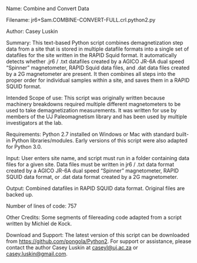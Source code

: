 Name:	Combine and Convert Data

Filename:	jr6+Sam.COMBINE-CONVERT-FULL.crl.python2.py

Author:	Casey Luskin

Summary:	This text-based Python script combines demagnetization step data from a site that is stored in multiple datafile formats into a single set of datafiles for the site written in the RAPID Squid format. It automatically detects whether .jr6 / .txt datafiles created by a AGICO JR-6A dual speed “Spinner” magnetometer, RAPID Squid data files, and .dat data files created by a 2G magnetometer are present. It then combines all steps into the proper order for individual samples within a site, and saves them in a RAPID SQUID format. 

Intended Scope of use: 	This script was originally written because machinery breakdowns required multiple different magnetometers to be used to take demagnetization measurements. It was written for use by members of the UJ Paleomagnetism library and has been used by multiple investigators at the lab.  

Requirements:	Python 2.7 installed on Windows or Mac with standard built-in Python libraries/modules. Early versions of this script were also adapted for Python 3.0.

Input:	User enters site name, and script must run in a folder containing data files for a given site. Data files must be written in jr6 / .txt data format created by a AGICO JR-6A dual speed “Spinner” magnetometer, RAPID SQUID data format, or .dat data format created by a 2G magnetometer.

Output:	Combined datafiles in RAPID SQUID data format. Original files are backed up. 

Number of lines of code:	757

Other Credits:	Some segments of filereading code adapted from a script written by Michiel de Kock.

Download and Support:	The latest version of this script can be downloaded from https://github.com/pongola/Python2. For support or assistance, please contact the author Casey Luskin at caseyl@uj.ac.za or casey.luskin@gmail.com.

